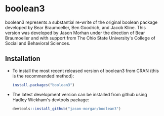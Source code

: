 boolean3
========

boolean3 represents a substantial re-write of the original boolean package
developed by Bear Braumoeller, Ben Goodrich, and Jacob Kline. This version was
developed by Jason Morhan under the direction of Bear Braumoeller and with
support from The Ohio State University's College of Social and Behavioral
Sciences.


Installation
------------

-   To install the most recent released version of boolean3 from CRAN (this is the
    recommended method):

    ``` r
    install.packages("boolean3")
    ```

-   The latest development version can be installed from github using Hadley
    Wickham's devtools package:

    ``` r
    devtools::install_github("jason-morgan/boolean3")
    ```
